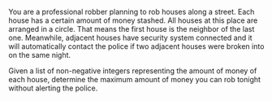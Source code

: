 You are a professional robber planning to rob houses along a street. Each house has a certain amount of money stashed. 
All houses at this place are arranged in a circle. 
That means the first house is the neighbor of the last one. Meanwhile, adjacent houses have security system connected and it will automatically contact the police if two adjacent houses were broken into on the same night.

Given a list of non-negative integers representing the amount of money of each house, determine the maximum amount of money you can rob tonight without alerting the police.
